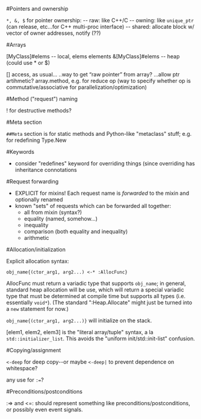 #Pointers and ownership

`*, &, $` for pointer ownership:
-- raw: like C++/C
-- owning: like `unique_ptr` (can release, etc…for C++ multi-proc interface)
-- shared: allocate block w/ vector of owner addresses, notify (??)

#Arrays

[MyClass]#elems  -- local, elems elements
&[MyClass]#elems   -- heap (could use * or $)

[] access, as usual…
..way to get “raw pointer” from array?
...allow ptr artihmetic?
array.method, e.g. for reduce op
(way to specify whether op is commutative/associative for parallelization/optimization)

#Method ("request") naming

! for destructive methods?

#Meta section

`##Meta` section is for static methods and Python-like "metaclass" stuff; e.g. for
redefining Type.New

#Keywords

 * consider "redefines" keyword for overriding things (since overriding has
   inheritance connotations

#Request forwarding

 * EXPLICIT for mixins! Each request name is _forwarded_ to the mixin and
   optionally renamed
 * known "sets" of requests which can be forwarded all together:
   * all from mixin (syntax?)
   * equality (named, somehow...)
   * inequality
   * comparison (both equality and inequality)
   * arithmetic

#Allocation/initialization

Explicit allocation syntax:

    obj_name{(ctor_arg1, arg2...) <-* :AllocFunc}

AllocFunc must return a variadic type that supports `obj_name`; in general,
standard heap allocation will be use, which will return a special variadic type
that must be determined at compile time but supports all types (i.e.
essentially `void*`). (The standard ":Heap.Allocate" might just be turned into
a `new` statement for now.)

`obj_name{(ctor_arg1, arg2...)}` will initialize on the stack.

[elem1, elem2, elem3] is the "literal array/tuple" syntax, a la
`std::initializer_list`. This avoids the "uniform init/std::init-list"
confusion.

#Copying/assignment

`<-deep` for deep copy--or maybe `<-deep|` to prevent dependence on whitespace?

any use for `:=`?

#Preconditions/postconditions

:=> and <=: should represent something like preconditions/postconditions, or
possibly even event signals.
